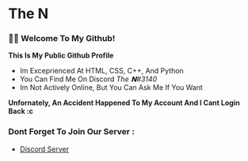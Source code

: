 The N
================

### 👋🏻 Welcome To My Github!
  **This Is My Public Github Profile**
  - Im Exceprienced At HTML, CSS, C++, And Python
  - You Can Find Me On Discord _The 𝗡#3140_
  - Im Not Actively Online, But You Can Ask Me If You Want

  **Unfornately, An Accident Happened To My Account And I Cant Login Back :c**
### Dont Forget To Join Our Server :
  - [Discord Server](https://discord.com/invite/m8R7Cw2Dg6)
